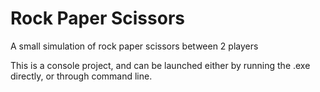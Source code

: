 # Rock Paper Scissors
A small simulation of rock paper scissors between 2 players

This is a console project, and can be launched either by running the .exe directly, or through command line.
